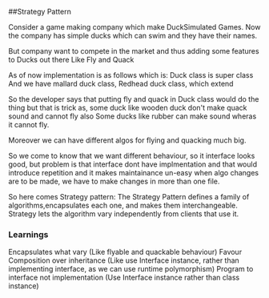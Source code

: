 ##Strategy Pattern

Consider a game making company which make DuckSimulated Games.
Now the company has simple ducks which can swim and they have their names.

But company want to compete in the market and thus adding some features to Ducks out there
Like Fly and Quack

As of now implementation is as follows which is: 
Duck class is super class
And we have mallard duck class, Redhead duck class, which extend


So the developer says that putting fly and quack in Duck class would do the thing but that is trick as, some duck like wooden duck don't make quack sound and cannot fly also
Some ducks like rubber can make sound wheras it cannot fly.

Moreover we can have different algos for flying and quacking much big.

So we come to know that we want different behaviour, so it interface looks good, but problem is that interface dont have implmentation and that would introduce repetition and it makes maintainance un-easy when algo changes are to be made, we have to make changes in more than one file.

So here comes Strategy pattern:
The Strategy Pattern defines a family of algorithms,encapsulates each one, and makes them interchangeable. Strategy lets the algorithm vary independently from clients that use it.


### Learnings
Encapsulates what vary (Like flyable and quackable behaviour)
Favour Composition over inheritance (Like use Interface instance, rather than implementing interface, as we can use runtime polymorphism)
Program to interface not implementation (Use Interface instance rather than class instance)

